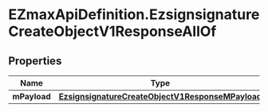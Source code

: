# EZmaxApiDefinition.EzsignsignatureCreateObjectV1ResponseAllOf

## Properties

Name | Type | Description | Notes
------------ | ------------- | ------------- | -------------
**mPayload** | [**EzsignsignatureCreateObjectV1ResponseMPayload**](EzsignsignatureCreateObjectV1ResponseMPayload.md) |  | 


